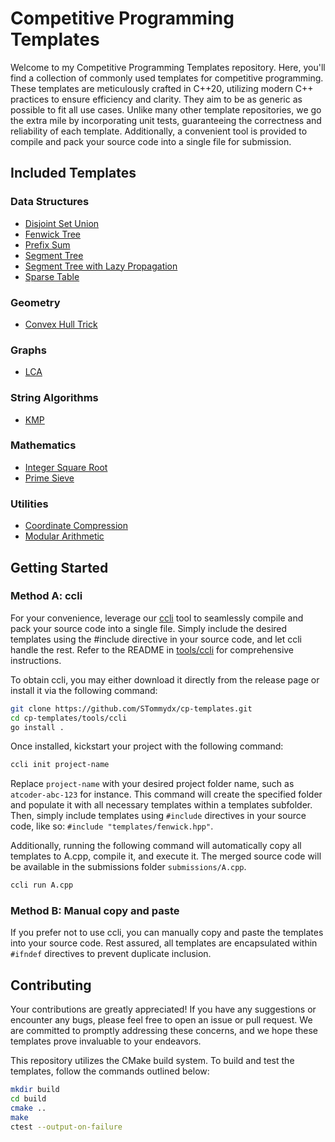 # Competitive Programming Templates

Welcome to my Competitive Programming Templates repository. Here, you'll find a collection of commonly used templates for competitive programming. These templates are meticulously crafted in C++20, utilizing modern C++ practices to ensure efficiency and clarity. They aim to be as generic as possible to fit all use cases. Unlike many other template repositories, we go the extra mile by incorporating unit tests, guaranteeing the correctness and reliability of each template. Additionally, a convenient tool is provided to compile and pack your source code into a single file for submission.

## Included Templates

### Data Structures

- [Disjoint Set Union](dsu.hpp)
- [Fenwick Tree](fenwick.hpp)
- [Prefix Sum](utilities.hpp)
- [Segment Tree](segment_tree.hpp)
- [Segment Tree with Lazy Propagation](segment_tree.hpp)
- [Sparse Table](sparse_table.hpp)

### Geometry

- [Convex Hull Trick](cht.hpp)

### Graphs

- [LCA](graph.hpp)

### String Algorithms

- [KMP](string.hpp)

### Mathematics

- [Integer Square Root](math.hpp)
- [Prime Sieve](math.hpp)

### Utilities

- [Coordinate Compression](coordinate_compression.hpp)
- [Modular Arithmetic](modint.hpp)

## Getting Started

### Method A: ccli

For your convenience, leverage our [ccli](tools/ccli/README.md) tool to seamlessly compile and pack your source code into a single file. Simply include the desired templates using the #include directive in your source code, and let ccli handle the rest. Refer to the README in [tools/ccli](tools/ccli/README.md) for comprehensive instructions.

To obtain ccli, you may either download it directly from the release page or install it via the following command:

```bash
git clone https://github.com/STommydx/cp-templates.git
cd cp-templates/tools/ccli
go install .
```

Once installed, kickstart your project with the following command:

```bash
ccli init project-name
```

Replace `project-name` with your desired project folder name, such as `atcoder-abc-123` for instance. This command will create the specified folder and populate it with all necessary templates within a templates subfolder. Then, simply include templates using `#include` directives in your source code, like so: `#include "templates/fenwick.hpp"`.

Additionally, running the following command will automatically copy all templates to A.cpp, compile it, and execute it. The merged source code will be available in the submissions folder `submissions/A.cpp`.

```bash
ccli run A.cpp
```

### Method B: Manual copy and paste

If you prefer not to use ccli, you can manually copy and paste the templates into your source code. Rest assured, all templates are encapsulated within `#ifndef` directives to prevent duplicate inclusion.

## Contributing

Your contributions are greatly appreciated! If you have any suggestions or encounter any bugs, please feel free to open an issue or pull request. We are committed to promptly addressing these concerns, and we hope these templates prove invaluable to your endeavors.

This repository utilizes the CMake build system. To build and test the templates, follow the commands outlined below:

```bash
mkdir build
cd build
cmake ..
make
ctest --output-on-failure
```
